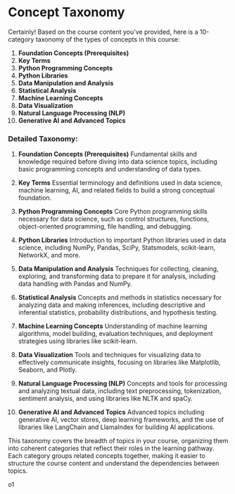 # Concept Taxonomy

Certainly! Based on the course content you've provided, here is a 10-category taxonomy of the types of concepts in this course:

1.  **Foundation Concepts (Prerequisites)**
2.  **Key Terms**
3.  **Python Programming Concepts**
4.  **Python Libraries**
5.  **Data Manipulation and Analysis**
6.  **Statistical Analysis**
7.  **Machine Learning Concepts**
8.  **Data Visualization**
9.  **Natural Language Processing (NLP)**
10.  **Generative AI and Advanced Topics**

### **Detailed Taxonomy:**

1.  **Foundation Concepts (Prerequisites)**
    Fundamental skills and knowledge required before diving into data science topics, including basic programming concepts and understanding of data types.

2.  **Key Terms**
    Essential terminology and definitions used in data science, machine learning, AI, and related fields to build a strong conceptual foundation.

3.  **Python Programming Concepts**
    Core Python programming skills necessary for data science, such as control structures, functions, object-oriented programming, file handling, and debugging.

4.  **Python Libraries**
    Introduction to important Python libraries used in data science, including NumPy, Pandas, SciPy, Statsmodels, scikit-learn, NetworkX, and more.

5.  **Data Manipulation and Analysis**
    Techniques for collecting, cleaning, exploring, and transforming data to prepare it for analysis, including data handling with Pandas and NumPy.

6.  **Statistical Analysis**
    Concepts and methods in statistics necessary for analyzing data and making inferences, including descriptive and inferential statistics, probability distributions, and hypothesis testing.

7.  **Machine Learning Concepts**
    Understanding of machine learning algorithms, model building, evaluation techniques, and deployment strategies using libraries like scikit-learn.

8.  **Data Visualization**
    Tools and techniques for visualizing data to effectively communicate insights, focusing on libraries like Matplotlib, Seaborn, and Plotly.

9.  **Natural Language Processing (NLP)**
    Concepts and tools for processing and analyzing textual data, including text preprocessing, tokenization, sentiment analysis, and using libraries like NLTK and spaCy.

10.  **Generative AI and Advanced Topics**
    Advanced topics including generative AI, vector stores, deep learning frameworks, and the use of libraries like LangChain and LlamaIndex for building AI applications.

This taxonomy covers the breadth of topics in your course, organizing them into coherent categories that reflect their roles in the learning pathway. Each category groups related concepts together, making it easier to structure the course content and understand the dependencies between topics.

o1